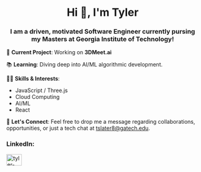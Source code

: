 <h1 align="center">Hi 👋, I'm Tyler</h1>
<h3 align="center">I am a driven, motivated Software Engineer currently pursing my Masters at Georgia Institute of Technology!</h3>


🔧 **Current Project**: Working on **3DMeet.ai**

📚 **Learning**: Diving deep into AI/ML algorithmic development.

👩‍💻 **Skills & Interests**:
- JavaScript / Three.js
- Cloud Computing
- AI/ML
- React   

📩 **Let's Connect**: Feel free to drop me a message regarding collaborations, opportunities, or just a tech chat at [tslater8@gatech.edu](mailto:tslater8@gatech.edu).

<h3 align="left">LinkedIn:</h3>
<p align="left">
<a href="https://linkedin.com/in/tyler-slater-" target="blank"><img align="center" src="https://raw.githubusercontent.com/rahuldkjain/github-profile-readme-generator/master/src/images/icons/Social/linked-in-alt.svg" alt="tyler-slater-" height="30" width="40" /></a>
</p>

